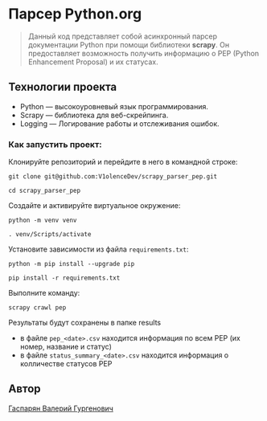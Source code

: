 # Парсер Python.org

> Данный код представляет собой асинхронный парсер документации Python 
при помощи библиотеки **scrapy**. Он предоставляет возможность получить 
> информацию о PEP (Python Enhancement Proposal) и их статусах.

## Технологии проекта

- Python — высокоуровневый язык программирования.
- Scrapy — библиотека для веб-скрейпинга.
- Logging — Логирование работы и отслеживания ошибок.

### Как запустить проект:

Клонируйте репозиторий и перейдите в него в командной строке:
```
git clone git@github.com:V1olenceDev/scrapy_parser_pep.git
```

```
cd scrapy_parser_pep
```

Cоздайте и активируйте виртуальное окружение:

```
python -m venv venv
```

```
. venv/Scripts/activate
```

Установите зависимости из файла `requirements.txt`:

```
python -m pip install --upgrade pip
```

```
pip install -r requirements.txt
```

Выполните команду:
```commandline
scrapy crawl pep 
```
Результаты будут сохранены в папке results
- в файле `pep_<date>.csv` находится информация по всем PEP (их номер, название и статус)
- в файле `status_summary_<date>.csv` находится информация о колличестве статусов PEP


## Автор
[Гаспарян Валерий Гургенович](https://github.com/V1olenceDev)
